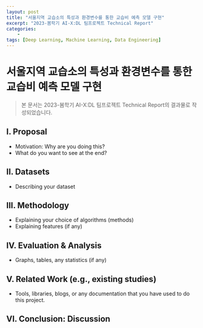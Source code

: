 ```yaml
---
layout: post
title: "서울지역 교습소의 특성과 환경변수를 통한 교습비 예측 모델 구현"
excerpt: "2023-봄학기 AI-X:DL 팀프로젝트 Technical Report"
categories:
    - 
tags: [Deep Learning, Machine Learning, Data Engineering]
---
```

# **서울지역 교습소의 특성과 환경변수를 통한 교습비 예측 모델 구현**
>본 문서는 2023-봄학기 AI-X:DL 팀프로젝트 Technical Report의 결과물로 작성되었습니다.

## I. Proposal

- Motivation: Why are you doing this?
- What do you want to see at the end?

## II. Datasets
- Describing your dataset 

## III. Methodology
- Explaining your choice of algorithms (methods)
- Explaining features (if any)

## IV. Evaluation & Analysis
- Graphs, tables, any statistics (if any)

## V. Related Work (e.g., existing studies)
- Tools, libraries, blogs, or any documentation that you have used to do this project.

## VI. Conclusion: Discussion

